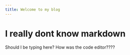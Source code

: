 ```yaml
---
title: Welcome to my blog
---
```

# I really dont know markdown
Should I be typing here?
How was the code editor????


